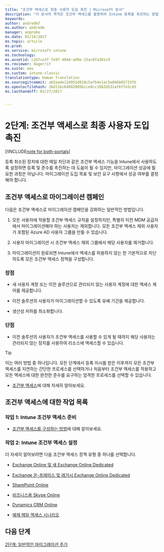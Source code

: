 ```yaml
---
title: "조건부 액세스로 최종 사용자 도입 촉진 | Microsoft 문서"
description: "이 문서의 목적은 조건부 액세스를 활용하여 Intune 등록을 촉진하는 방법에 대한 유용한 정보를 제공하는 것입니다."
keywords: 
author: andredm7
ms.author: andredm
manager: angrobe
ms.date: 03/24/2017
ms.topic: article
ms.prod: 
ms.service: microsoft-intune
ms.technology: 
ms.assetid: c2d7ce3f-fe97-4044-ad9e-25ac8fa301c9
ms.reviewer: dagerrit
ms.suite: ems
ms.custom: intune-classic
translationtype: Human Translation
ms.sourcegitcommit: ab5aa4e12d951d818c5afb4e1ac5e866b05733fb
ms.openlocfilehash: 26d11bc64802005bcce8cc1962d531af6ffe5cd5
ms.lasthandoff: 03/27/2017


---
```


# <a name="phase-2-drive-end-user-adoption-with-conditional-access"></a>2단계: 조건부 액세스로 최종 사용자 도입 촉진

[!INCLUDE[note for both-portals](../includes/note-for-both-portals.md)]

등록 취소된 장치에 대한 메일 차단과 같은 조건부 액세스 기능을 Intune에서 사용하도록 설정하면 등록 및 준수를 촉진하는 데 도움이 될 수 있지만, 마이그레이션 성공에 필요한 과정은 아닙니다. 마이그레이션 도입 목표 및 보안 요구 사항에서 성공 여부를 결정해야 합니다.

## <a name="migration-campaign-with-conditional-access"></a>조건부 액세스로 마이그레이션 캠페인

다음은 조건부 액세스로 마이그레이션 캠페인을 강화하는 일반적인 방법입니다.

1.  모든 사용자에 적용할 조건부 액세스 규칙을 설정하지만, 특별히 이전 MDM 공급자에서 마이그레이션해야 하는 사용자는 제외합니다. 모든 조건부 액세스 제외 사용자가 포함된 Azure AD 사용자 그룹을 만들 수 있습니다.

2.  사용자 마이그레이션 시 조건부 액세스 제외 그룹에서 해당 사용자를 제거합니다.

3.  마이그레이션이 완료되면 Intune에서 액세스를 허용하지 않는 한 기본적으로 차단하도록 모든 조건부 액세스 정책을 구성합니다.

### <a name="advantages"></a>장점

-   새 사용자 계정 또는 이전 솔루션으로 관리되지 않는 사용자 계정에 대한 액세스 제어를 제공합니다.

-   이전 솔루션의 사용자가 마이그레이션할 수 있도록 유예 기간을 제공합니다.

-   생산성 저하를 최소화합니다.

### <a name="disadvantages"></a>단점

-   이전 솔루션의 사용자가 조건부 액세스를 사용할 수 있게 될 때까지 해당 사용자는 관리되지 않는 장치를 사용하여 리소스에 액세스할 수 있습니다.

> [!TIP] 
> 이는 여러 방법 중 하나입니다. 모든 단계에서 등록 지시를 받은 이후까지 모든 조건부 액세스를 지연하는 간단한 프로세스를 선택하거나 처음부터 조건부 액세스를 적용하고 모든 액세스에 대한 완전한 준수를 요구하는 엄격한 프로세스를 선택할 수 있습니다.

-   [조건부 액세스](https://docs.microsoft.com/intune-azure/conditional-access/what-is-conditional-access)에 대해 자세히 알아보세요.

## <a name="task-list-for-conditional-access"></a>조건부 액세스에 대한 작업 목록

### <a name="task-1-get-ready-for-intune-conditional-access"></a>작업 1: Intune 조건부 액세스 준비

-   [조건부 액세스를 구성하는 방법](https://docs.microsoft.com/intune/deploy-use/restrict-access-to-email-and-o365-services-with-microsoft-intune)에 대해 알아보세요.

### <a name="task-2-setup-intune-conditional-access"></a>작업 2: Intune 조건부 액세스 설정

더 자세히 알아보려면 다음 조건부 액세스 정책 유형 중 하나를 선택합니다.

-   [Exchange Online 및 새 Exchange Online Dedicated](https://docs.microsoft.com/intune/deploy-use/restrict-access-to-exchange-online-with-microsoft-intune)

-   [Exchange 온-프레미스 및 레거시 Exchange Online Dedicated](https://docs.microsoft.com/intune/deploy-use/restrict-access-to-exchange-onpremises-with-microsoft-intune)

-   [SharePoint Online](https://docs.microsoft.com/intune/deploy-use/restrict-access-to-sharepoint-online-with-microsoft-intune)

-   [비즈니스용 Skype Online](https://docs.microsoft.com/intune/deploy-use/restrict-access-to-skype-for-business-online-with-microsoft-intune)

-   [Dynamics CRM Online](https://docs.microsoft.com/intune/deploy-use/restrict-access-to-dynamics-crm-online-with-microsoft-intune)

-   [예제 메일 액세스 시나리오](https://docs.microsoft.com/intune/deploy-use/restrict-email-access-example-scenarios)

## <a name="next-steps"></a>다음 단계

[2단계: 일반적인 마이그레이션 주기](https://docs.microsoft.com/intune/plan-design/migration-phase2-typical-migration-cycle)

